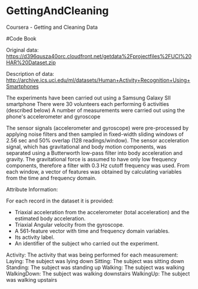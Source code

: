 # GettingAndCleaning
Coursera - Getting and Cleaning Data

#Code Book

Original data: https://d396qusza40orc.cloudfront.net/getdata%2Fprojectfiles%2FUCI%20HAR%20Dataset.zip 

Description of data: http://archive.ics.uci.edu/ml/datasets/Human+Activity+Recognition+Using+Smartphones 

The experiments have been carried out using a Samsung Galaxy SII smartphone
There were 30 volunteers each performing 6 activities (described below)
A number of measurements were carried out using the phone's accelerometer and gyroscope


The sensor signals (accelerometer and gyroscope) were pre-processed by applying noise filters and then sampled in fixed-width sliding windows of 2.56 sec and 50% overlap (128 readings/window). 
The sensor acceleration signal, which has gravitational and body motion components, was separated using a Butterworth low-pass filter into body acceleration and gravity. 
The gravitational force is assumed to have only low frequency components, therefore a filter with 0.3 Hz cutoff frequency was used. 
From each window, a vector of features was obtained by calculating variables from the time and frequency domain.

Attribute Information:

For each record in the dataset it is provided: 
- Triaxial acceleration from the accelerometer (total acceleration) and the estimated body acceleration. 
- Triaxial Angular velocity from the gyroscope. 
- A 561-feature vector with time and frequency domain variables. 
- Its activity label. 
- An identifier of the subject who carried out the experiment.


Activity:
The activity that was being performed for each measurement:
Laying: The subject was lying down
Sitting: The subject was sitting down
Standing: The subject was standing up
Walking: The subject was walking
WalkingDown: The subject was walking downstairs
WalkingUp: The subject was walking upstairs

